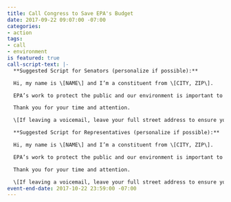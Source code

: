 ```yaml
---
title: Call Congress to Save EPA's Budget
date: 2017-09-22 09:07:00 -07:00
categories:
- action
tags:
- call
- environment
is featured: true
call-script-text: |-
  **Suggested Script for Senators (personalize if possible):**

  Hi, my name is \[NAME\] and I’m a constituent from \[CITY, ZIP\].

  EPA’s work to protect the public and our environment is important to me.   I’m counting on the Senate to keep EPA strong.  The Agency’s budget and staffing have been flat or declining for years and were hit hard by sequestration.   EPA’s budget should be increased to compensate for those cuts and to meet its mission, which is broader and more important than ever.  Please fortify its science and technology budget, ensure that climate science and climate programs are strong, increase staffing to match EPA’s broad responsibilities, and save the important programs slated for elimination.   Please ensure that a clean budget is passed with no policy riders.

  Thank you for your time and attention.

  \[If leaving a voicemail, leave your full street address to ensure your call is tallied\]

  **Suggested Script for Representatives (personalize if possible):**

  Hi, my name is \[NAME\] and I’m a constituent from \[CITY, ZIP\].

  EPA’s work to protect the public and our environment is important to me.  House budget proposals to date would result in the smallest EPA budget since the early Reagan administration when adjusted for inflation.  The Agency’s budget and staffing have been flat or declining for years and were hit hard by sequestration.  EPA’s budget should be increased to compensate for those cuts and to meet its mission, which is broader and more important than ever.  As the budget process goes forward, I urge you to improve House proposals.  Please fortify its science and technology budget, ensure that climate science and climate programs are strong, increase staffing to match the Agency’s broad responsibilities, and save the important programs slated for elimination.   Please ensure that a clean budget is passed with no policy riders.

  Thank you for your time and attention.

  \[If leaving a voicemail, leave your full street address to ensure your call is tallied\]
event-end-date: 2017-10-22 23:59:00 -07:00
---
```


